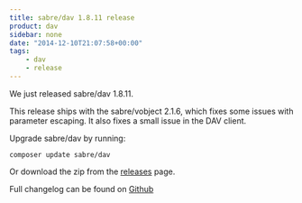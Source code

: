 ```yaml
---
title: sabre/dav 1.8.11 release
product: dav
sidebar: none
date: "2014-12-10T21:07:58+00:00"
tags:
    - dav
    - release
---
```


We just released sabre/dav 1.8.11.

This release ships with the sabre/vobject 2.1.6, which fixes some issues with
parameter escaping. It also fixes a small issue in the DAV client.

Upgrade sabre/dav by running:

    composer update sabre/dav

Or download the zip from the [releases][2] page.

Full changelog can be found on [Github][1]

[1]: https://github.com/sabre-io/dav/blob/1.8.11/ChangeLog
[2]: https://github.com/sabre-io/dav/releases
